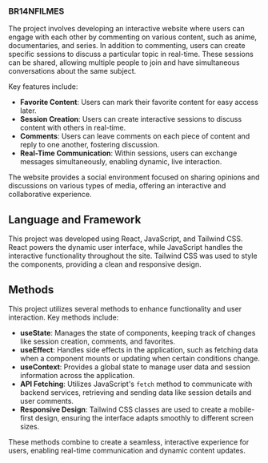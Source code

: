 ### BR14NFILMES
The project involves developing an interactive website where users can engage with each other by commenting on various content, such as anime, documentaries, and series. In addition to commenting, users can create specific sessions to discuss a particular topic in real-time. These sessions can be shared, allowing multiple people to join and have simultaneous conversations about the same subject.

Key features include:
- **Favorite Content**: Users can mark their favorite content for easy access later.
- **Session Creation**: Users can create interactive sessions to discuss content with others in real-time.
- **Comments**: Users can leave comments on each piece of content and reply to one another, fostering discussion.
- **Real-Time Communication**: Within sessions, users can exchange messages simultaneously, enabling dynamic, live interaction.

The website provides a social environment focused on sharing opinions and discussions on various types of media, offering an interactive and collaborative experience.

## Language and Framework
This project was developed using React, JavaScript, and Tailwind CSS. React powers the dynamic user interface, while JavaScript handles the interactive functionality throughout the site. Tailwind CSS was used to style the components, providing a clean and responsive design.

## Methods
This project utilizes several methods to enhance functionality and user interaction. Key methods include:

- **useState**: Manages the state of components, keeping track of changes like session creation, comments, and favorites.
- **useEffect**: Handles side effects in the application, such as fetching data when a component mounts or updating when certain conditions change.
- **useContext**: Provides a global state to manage user data and session information across the application.
- **API Fetching**: Utilizes JavaScript's `fetch` method to communicate with backend services, retrieving and sending data like session details and user comments.
- **Responsive Design**: Tailwind CSS classes are used to create a mobile-first design, ensuring the interface adapts smoothly to different screen sizes.

These methods combine to create a seamless, interactive experience for users, enabling real-time communication and dynamic content updates.
